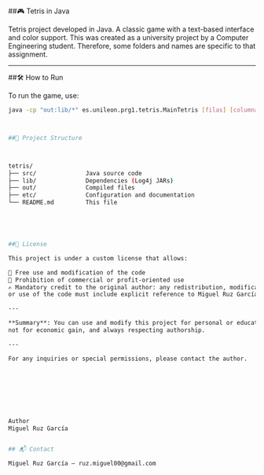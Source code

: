 ##🎮 Tetris in Java

Tetris project developed in Java.
A classic game with a text-based interface and color support.
This was created as a university project by a Computer Engineering student.
Therefore, some folders and names are specific to that assignment.

---

##🛠️ How to Run

To run the game, use:

```bash
java -cp "out:lib/*" es.unileon.prg1.tetris.MainTetris [filas] [columnas] [modo_color]



##📁 Project Structure



tetris/
├── src/              Java source code  
├── lib/              Dependencies (Log4j JARs)  
├── out/              Compiled files  
├── etc/              Configuration and documentation  
└── README.md         This file  





##📄 License

This project is under a custom license that allows:

📌 Free use and modification of the code
🚫 Prohibition of commercial or profit-oriented use
✍️ Mandatory credit to the original author: any redistribution, modification,
or use of the code must include explicit reference to Miguel Ruz García as the original author.

---

**Summary**: You can use and modify this project for personal or educational purposes, but
not for economic gain, and always respecting authorship.

---

For any inquiries or special permissions, please contact the author.








Author
Miguel Ruz García


## 📬 Contact

Miguel Ruz García — ruz.miguel00@gmail.com
